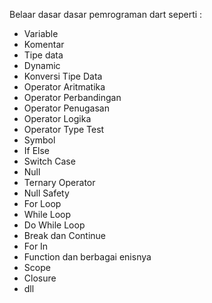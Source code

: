 Belaar dasar dasar pemrograman dart seperti :
- Variable
- Komentar
- Tipe data
- Dynamic
- Konversi Tipe Data
- Operator Aritmatika
- Operator Perbandingan
- Operator Penugasan
- Operator Logika
- Operator Type Test
- Symbol
- If Else
- Switch Case
- Null
- Ternary Operator
- Null Safety
- For Loop
- While Loop
- Do While Loop
- Break dan Continue
- For In
- Function dan berbagai enisnya
- Scope
- Closure
- dll
